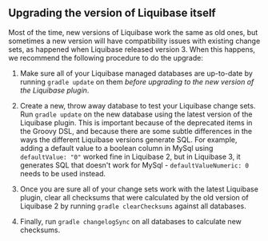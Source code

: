 Upgrading the version of Liquibase itself
-----------------------------------------

Most of the time, new versions of Liquibase work the same as old ones, but sometimes a new version
will have compatibility issues with existing change sets, as happened when Liquibase released
version 3.  When this happens, we recommend the following procedure to do the upgrade:

1. Make sure all of your Liquibase managed databases are up-to-date by running `gradle update` on
   them *before upgrading to the new version of the Liquibase plugin*.

2. Create a new, throw away database to test your Liquibase change sets.  Run `gradle update` on the
   new database using the latest version of the Liquibase plugin.  This is important because of the
   deprecated items in the Groovy DSL, and because there are some subtle differences in the ways the
   different Liquibase versions generate SQL.  For example, adding a default value to a boolean
   column in MySql using `defaultValue: "0"` worked fine in Liquibase 2, but in Liquibase 3, it
   generates SQL that doesn't work for MySql - `defaultValueNumeric: 0` needs to be used instead.

3. Once you are sure all of your change sets work with the latest Liquibase plugin, clear all
   checksums that were calculated by the old version of Liquibase 2 by running
   `gradle clearChecksums` against all databases.

4. Finally, run `gradle changelogSync` on all databases to calculate new checksums.
